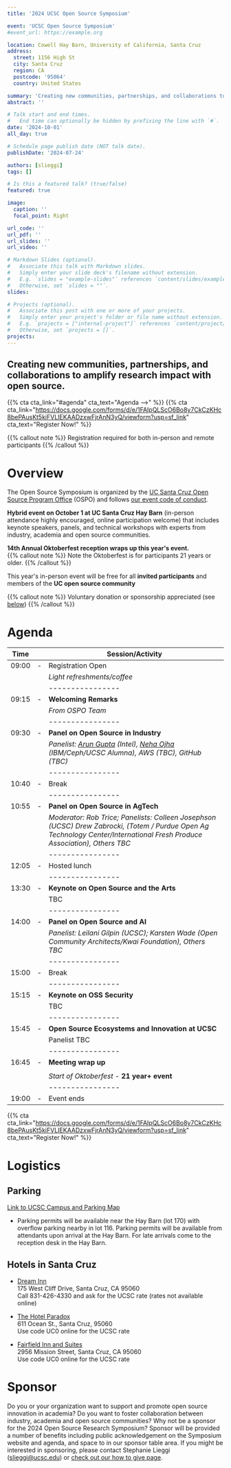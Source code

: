 ```yaml
---
title: '2024 UCSC Open Source Symposium'

event: 'UCSC Open Source Symposium'
#event_url: https://example.org

location: Cowell Hay Barn, University of California, Santa Cruz
address:
  street: 1156 High St
  city: Santa Cruz
  region: CA
  postcode: '95064'
  country: United States

summary: 'Creating new communities, partnerships, and collaborations to amplify research impact with open source.'
abstract: ''

# Talk start and end times.
#   End time can optionally be hidden by prefixing the line with `#`.
date: '2024-10-01'
all_day: true

# Schedule page publish date (NOT talk date).
publishDate: '2024-07-24'

authors: [slieggi]
tags: []

# Is this a featured talk? (true/false)
featured: true

image:
  caption: ''
  focal_point: Right

url_code: ''
url_pdf: ''
url_slides: ''
url_video: ''

# Markdown Slides (optional).
#   Associate this talk with Markdown slides.
#   Simply enter your slide deck's filename without extension.
#   E.g. `slides = "example-slides"` references `content/slides/example-slides.md`.
#   Otherwise, set `slides = ""`.
slides:

# Projects (optional).
#   Associate this post with one or more of your projects.
#   Simply enter your project's folder or file name without extension.
#   E.g. `projects = ["internal-project"]` references `content/project/deep-learning/index.md`.
#   Otherwise, set `projects = []`.
projects:
---
```


## Creating new communities, partnerships, and collaborations to amplify research impact with open source. 

{{% cta cta_link="#agenda" cta_text="Agenda -->" %}}
{{% cta cta_link="https://docs.google.com/forms/d/e/1FAIpQLScO6Bo8y7CkCzKHc8bePAusKt5kiFVLIEKAADzxwFjrAnN3yQ/viewform?usp=sf_link" cta_text="Register Now!" %}}

{{% callout note %}}
Registration required for both in-person and remote participants
{{% /callout %}}

# Overview

The Open Source Symposium is organized by the [UC Santa Cruz Open Source Program Office](https://ospo.ucsc.edu/) (OSPO) and follows [our event code of conduct](https://docs.google.com/document/d/e/2PACX-1vQMA4vVjqQYmAvSRpjOemfBJUb-1NsBThQSvJOrECzyYJz9myHrqdr6DBV2oFFBpvFeQ7TG_Sn793SZ/pub).

**Hybrid event on October 1 at UC Santa Cruz Hay Barn** (in-person attendance highly encouraged, online participation welcome) that includes keynote speakers, panels, and technical workshops with experts from industry, academia and open source communities.

**14th Annual Oktoberfest reception wraps up this year's event.**  
{{% callout note %}}
Note the Oktoberfest is for participants 21 years or older.
{{% /callout %}}

This year's in-person event will be free for all **invited participants** and members of the **UC open source community**  

{{% callout note %}}
Voluntary donation or sponsorship appreciated (see [below](#sponsor))
{{% /callout %}}

# Agenda

|Time||Session/Activity|
|----|-|----------------|
|09:00| -|Registration Open|
||| *Light refreshments/coffee*|
|||----------------|
|09:15| -|**Welcoming Remarks**|
||| *From OSPO Team*|
|||----------------|
|09:30| -|**Panel on Open Source in Industry**|
|||*Panelist: [Arun Gupta](https://www.linkedin.com/in/arunpgupta/) (Intel), [Neha Ojha](https://www.linkedin.com/in/nehaojha/) (IBM/Ceph/UCSC Alumna), AWS (TBC), GitHub (TBC)*|
|||----------------|
|10:40| -|Break|
|||----------------|
|10:55| -|**Panel on Open Source in AgTech**|
|| |*Moderator: Rob Trice; Panelists: Colleen Josephson (UCSC) Drew Zabrocki, (Totem / Purdue Open Ag Technology Center/International Fresh Produce Association), Others TBC* |
|||----------------|
|12:05| -|Hosted lunch|
|||----------------|
|13:30| -|**Keynote on Open Source and the Arts**|
|||TBC|
|||----------------|
|14:00| -|**Panel on Open Source and AI**|
|||*Panelist: Leilani Gilpin (UCSC); Karsten Wade (Open Community Architects/Kwai Foundation), Others TBC*|
|||----------------|
|15:00| -|Break|
|||----------------|
|15:15| -|**Keynote on OSS Security**|
|||TBC|
|||----------------|
|15:45| -|**Open Source Ecosystems and Innovation at UCSC**|
|||Panelist TBC|
|||----------------|
|16:45| -|**Meeting wrap up**| 
||||
|||*Start of Oktoberfest* - **21 year+ event**|
|||----------------|
|19:00| -|Event ends|

{{% cta cta_link="https://docs.google.com/forms/d/e/1FAIpQLScO6Bo8y7CkCzKHc8bePAusKt5kiFVLIEKAADzxwFjrAnN3yQ/viewform?usp=sf_link" cta_text="Register Now!" %}}

# Logistics

## Parking

[Link to UCSC Campus and Parking Map](https://taps.ucsc.edu/pdf/parking-map.pdf)  

- Parking permits will be available near the Hay Barn (lot 170) with overflow parking nearby in lot 116. Parking permits will be available from attendants upon arrival at the Hay Barn. For late arrivals come to the reception desk in the Hay Barn.

## Hotels in Santa Cruz

- [Dream Inn](http://www.dreaminnsantacruz.com)  
175 West Cliff Drive, Santa Cruz, CA 95060  
Call 831-426-4330 and ask for the UCSC rate (rates not available online)  

- [The Hotel Paradox](https://www.marriott.com/en-us/hotels/sjcak-hotel-paradox-autograph-collection/overview/?scid=f2ae0541-1279-4f24-b197-a979c79310b0)  
611 Ocean St., Santa Cruz, 95060  
Use code UC0 online for the UCSC rate  

- [Fairfield Inn and Suites](https://www.marriott.com/en-us/hotels/sjccr-fairfield-inn-and-suites-santa-cruz/overview/?scid=f2ae0541-1279-4f24-b197-a979c79310b0)  
2956 Mission Street, Santa Cruz, CA 95060  
Use code UC0 online for the UCSC rate  

# Sponsor

Do you or your organization want to support and promote open source innovation in academia? Do you want to foster collaboration between industry, academia and open source communities? Why not be a sponsor for the 2024 Open Source Research Symposium?   Sponsor will be provided a number of benefits including public acknowledgement on the Symposium website and agenda, and space to in our sponsor table area. If you might be interested in sponsoring, please contact Stephanie Lieggi ([slieggi@ucsc.edu](mailto:slieggi@ucsc.edu)) or [check out our how to give page]([/bankinfo](https://ucsc-ospo.github.io/bankinfo/)). 
